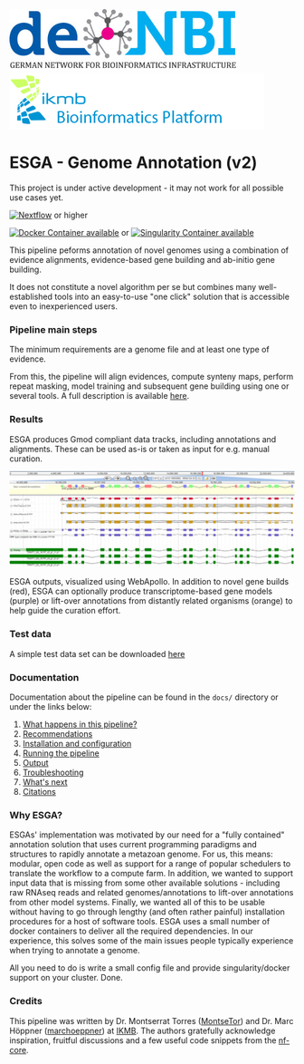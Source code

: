 ![](images/deNBI_logo.jpg) ![](images/ikmb_bfx_logo.png)

# ESGA - Genome Annotation (v2)

This project is under active development - it may not work for all possible use cases yet. 

[![Nextflow](https://img.shields.io/badge/nextflow-20.01.0-brightgreen)](https://www.nextflow.io/) or higher

[![Docker Container available](https://img.shields.io/badge/docker-required-brightgreen.svg)](https://www.docker.com/)
or [![Singularity Container available](https://img.shields.io/badge/singularity-required-brightgreen.svg)](https://sylabs.io/docs/)


This pipeline peforms annotation of novel genomes using a combination of evidence alignments, evidence-based gene building and ab-initio gene building.

It does not constitute a novel algorithm per se but combines many well-established tools into an easy-to-use "one click" solution that is accessible even to inexperienced users. 

### Pipeline main steps

The minimum requirements are a genome file and at least one type of evidence.

From this, the pipeline will align evidences, compute synteny maps, perform repeat masking, model training and subsequent gene building using one or several tools. A full description is available [here](docs/pipeline.md).

### Results

ESGA produces Gmod compliant data tracks, including annotations and alignments. These can be used as-is or taken as input for e.g. manual curation. 

![](images/ESGA_Apollo_locus.PNG)

ESGA outputs, visualized using WebApollo. In addition to novel gene builds (red), ESGA can optionally produce transcriptome-based gene models (purple) or lift-over annotations from distantly related organisms (orange) to help guide the curation effort. 

### Test data

A simple test data set can be downloaded [here](https://drive.google.com/open?id=1VFqLnRJiuj5Vhj2KCOdY58jwxZKkkMVU)

### Documentation

Documentation about the pipeline can be found in the `docs/` directory or under the links below:

1. [What happens in this pipeline?](docs/pipeline.md)
2. [Recommendations](docs/recommendations.md)
3. [Installation and configuration](docs/installation.md)
4. [Running the pipeline](docs/usage.md)
5. [Output](docs/output.md)
6. [Troubleshooting](docs/troubleshooting.md)
7. [What's next](docs/whatsnext.md)
8. [Citations](docs/citations.md)

### Why ESGA?

ESGAs' implementation was motivated by our need for a "fully contained" annotation solution that uses current programming paradigms and structures to rapidly annotate a metazoan genome. For us, this means: modular, open code as well as support
for a range of popular schedulers to translate the workflow to a compute farm. In addition, we wanted to support input data that is missing from some other available solutions - including raw RNAseq reads and related genomes/annotations to lift-over
annotations from other model systems. Finally, we wanted all of this to be usable without having to go through lengthy (and often rather painful) installation procedures for a host of software tools. ESGA uses a small number of docker 
containers to deliver all the required dependencies. In our experience, this solves some of the main issues people typically experience when trying to annotate a genome.

All you need to do is write a small config file and provide singularity/docker support on your cluster. Done. 

### Credits

This pipeline was written by Dr. Montserrat Torres ([MontseTor](https://github.com/MontseTor)) and Dr. Marc Höppner ([marchoeppner](https://github.com/marchoeppner)) at [IKMB](http://www.ikmb.uni-kiel.de).
The authors gratefully acknowledge inspiration, fruitful discussions and a few useful code snippets from the [nf-core](https://www.nf-co.re).


